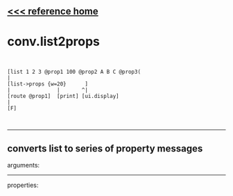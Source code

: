 [<<< reference home](ceammc_lib.md)
---

# conv.list2props

```


[list 1 2 3 @prop1 100 @prop2 A B C @prop3(
|
[list->props {w=20}      ]
|               |       ^|
[route @prop1]  [print] [ui.display]
|
[F]

            
```
---
converts list to series of property messages
---
arguments:


---
properties:


